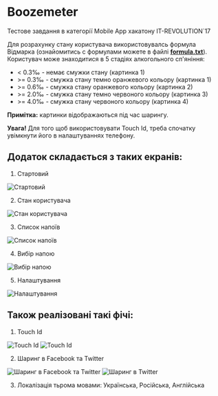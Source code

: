 # Boozemeter
Тестове завдання в категорії Mobile App хакатону IT-REVOLUTION`17

Для розрахунку стану користувача використовувалсь формула Відмарка (ознайомитись с формулами можете в файлі [**formula.txt**](http://github.com)).
Користувач може знаходитися в 5 стадіях алкогольного сп'яніння:
* < 0.3‰  - немає смужки стану (картинка 1)
* \>= 0.3‰ - смужка стану темно оранжевого кольору (картинка 1)
* \>= 0.6‰ - смужка стану оранжевого кольору (картинка 2)
* \>= 2.0‰ - смужка стану темно червоного кольору (картинка 3)
* \>= 4.0‰ - смужка стану червоного кольору (картинка 4)

**Примітка:** картинки відображаються під час шарингу.

**Увага!** Для того щоб використовувати Touch Id, треба спочатку увімкнути його в налаштуваннях телефону.

## Додаток складається з таких екранів:
1. Стартовий

![Стартовий](https://i.imgur.com/iduyQz0.png)

2. Cтан користувача

![Cтан користувача](https://i.imgur.com/hWitanA.png)

3. Список напоїв

![Список напоїв](https://i.imgur.com/ajaBqRx.png)

4. Вибір напою

![Вибір напою](https://i.imgur.com/x9bKFux.png)

5. Налаштування

![Налаштування](https://i.imgur.com/0FeKa42.png)

## Також реалізовані такі фічі:
1. Touch Id

![Touch Id](https://i.imgur.com/03rpXpq.png)
![Touch Id](https://i.imgur.com/AOAjg3K.png)

2. Шаринг в Facebook та Twitter

![Шаринг в Facebook та Twitter](https://i.imgur.com/JhGEbiD.png)
![Шаринг в Twitter](https://i.imgur.com/fIjHGSq.png)

3. Локалізація тьрома мовами: Українська, Російська, Англійська
